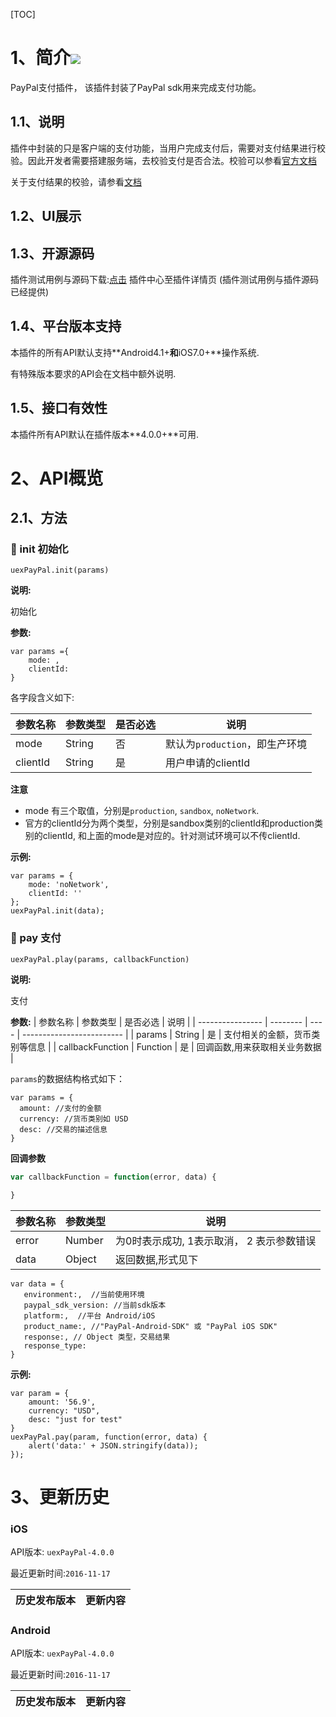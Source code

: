 [TOC]

 # 1、简介[![](http://appcan-download.oss-cn-beijing.aliyuncs.com/%E5%85%AC%E6%B5%8B%2Fgf.png)]()
PayPal支付插件， 该插件封装了PayPal sdk用来完成支付功能。
## 1.1、说明
插件中封装的只是客户端的支付功能，当用户完成支付后，需要对支付结果进行校验。因此开发者需要搭建服务端，去校验支付是否合法。校验可以参看[官方文档](https://developer.paypal.com/webapps/developer/docs/integration/mobile/verify-mobile-payment/)

关于支付结果的校验，请参看[文档](https://developer.paypal.com/webapps/developer/docs/integration/mobile/verify-mobile-payment/)

## 1.2、UI展示

## 1.3、开源源码
插件测试用例与源码下载:[点击]() 插件中心至插件详情页 (插件测试用例与插件源码已经提供)
## 1.4、平台版本支持

本插件的所有API默认支持**Android4.1+**和**iOS7.0+**操作系统.

有特殊版本要求的API会在文档中额外说明.

## 1.5、接口有效性

本插件所有API默认在插件版本**4.0.0+**可用.
# 2、API概览
## 2.1、方法

### 🍭 init 初始化

`uexPayPal.init(params)`

**说明:**

初始化

**参数:**

```
var params ={
    mode: ,
    clientId: 
}
```

各字段含义如下:

| 参数名称 | 参数类型 | 是否必选 | 说明 |
| ----- | ----- | ----- | ----- |
| mode | String | 否 | 默认为`production`，即生产环境 |
| clientId | String | 是 | 用户申请的clientId |

**注意**
* mode 有三个取值，分别是`production`, `sandbox`, `noNetwork`. 
* 官方的clientId分为两个类型，分别是sandbox类别的clientId和production类别的clientId, 和上面的mode是对应的。针对测试环境可以不传clientId.

**示例:**

```
var params = {
    mode: 'noNetwork',
    clientId: ''
};
uexPayPal.init(data);
```

### 🍭 pay 支付

`uexPayPal.play(params, callbackFunction)`

**说明:**

支付

**参数:**
| 参数名称             | 参数类型     | 是否必选 | 说明                        |
| ---------------- | -------- | ---- | ------------------------- |
| params          | String   | 是    | 支付相关的金额，货币类别等信息 |
| callbackFunction | Function | 是    | 回调函数,用来获取相关业务数据 |

`params`的数据结构格式如下：
```
var params = {
  amount: //支付的金额
  currency: //货币类别如 USD
  desc: //交易的描述信息
}
```

**回调参数**
```javascript
var callbackFunction = function(error, data) {

}
```


| 参数名称  | 参数类型   | 说明              |
| ----- | ------ | --------------- |
| error | Number | 为0时表示成功, 1表示取消， 2 表示参数错误 |
| data  | Object | 返回数据,形式见下       |

```
var data = { 
   environment:,  //当前使用环境
   paypal_sdk_version: //当前sdk版本
   platform:,  //平台 Android/iOS
   product_name:, //"PayPal-Android-SDK" 或 "PayPal iOS SDK"
   response:, // Object 类型，交易结果
   response_type:
}
```



**示例:**

```
var param = {
    amount: '56.9',
    currency: "USD",
    desc: "just for test"
}
uexPayPal.pay(param, function(error, data) {
    alert('data:' + JSON.stringify(data));
});
```

# 3、更新历史 

### iOS

API版本: `uexPayPal-4.0.0`

最近更新时间:`2016-11-17`

| 历史发布版本 | 更新内容 |
| ----- | ----- |

### Android

API版本: `uexPayPal-4.0.0`

最近更新时间:`2016-11-17`

| 历史发布版本 | 更新内容 |
| ----- | ----- |
